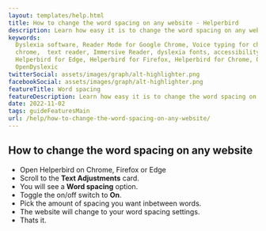 ```yaml
---
layout: templates/help.html
title: How to change the word spacing on any website - Helperbird
description: Learn how easy it is to change the word spacing on any website.
keywords:
  Dyslexia software, Reader Mode for Google Chrome, Voice typing for chrome, Text to speech for
  chrome,  text reader, Immersive Reader, dyslexia fonts, accessibility software, dyslexia software,
  Helperbird for Edge, Helperbird for Firefox, Helperbird for Chrome, Opendyslexic for Chrome,
  OpenDyslexic
twitterSocial: assets/images/graph/alt-highlighter.png
facebookSocial: assets/images/graph/alt-highlighter.png
featureTitle: Word spacing
featureDescription: Learn how easy it is to change the word spacing on any website.
date: 2022-11-02
tags: guideFeaturesMain
url: /help/how-to-change-the-word-spacing-on-any-website/
---
```


## How to change the word spacing on any website

- Open Helperbird on Chrome, Firefox or Edge
- Scroll to the **Text Adjustments** card.
- You will see a **Word spacing** option.
- Toggle the on/off switch to **On**.
- Pick the amount of spacing you want inbetween words.
- The website will change to your word spacing settings.
- Thats it.
